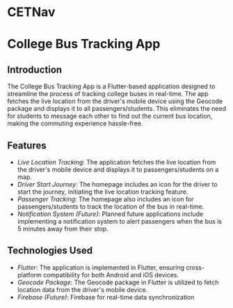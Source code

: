 # CETNav
# College Bus Tracking App

## Introduction
The College Bus Tracking App is a Flutter-based application designed to streamline the process of tracking college buses in real-time. The app fetches the live location from the driver's mobile device using the Geocode package and displays it to all passengers/students. This eliminates the need for students to message each other to find out the current bus location, making the commuting experience hassle-free.

## Features
- *Live Location Tracking*: The application fetches the live location from the driver's mobile device and displays it to passengers/students on a map.
- *Driver Start Journey*: The homepage includes an icon for the driver to start the journey, initiating the live location tracking feature.
- *Passenger Tracking*: The homepage also includes an icon for passengers/students to track the location of the bus in real-time.
- *Notification System (Future)*: Planned future applications include implementing a notification system to alert passengers when the bus is 5 minutes away from their stop.

## Technologies Used
- *Flutter*: The application is implemented in Flutter, ensuring cross-platform compatibility for both Android and iOS devices.
- *Geocode Package*: The Geocode package in Flutter is utilized to fetch location data from the driver's mobile device.
- *Firebase (Future)*: Firebase for real-time data synchronization

